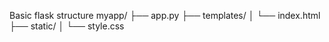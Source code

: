 Basic flask structure
myapp/
├── app.py
├── templates/
│   └── index.html
├── static/
│   └── style.css
